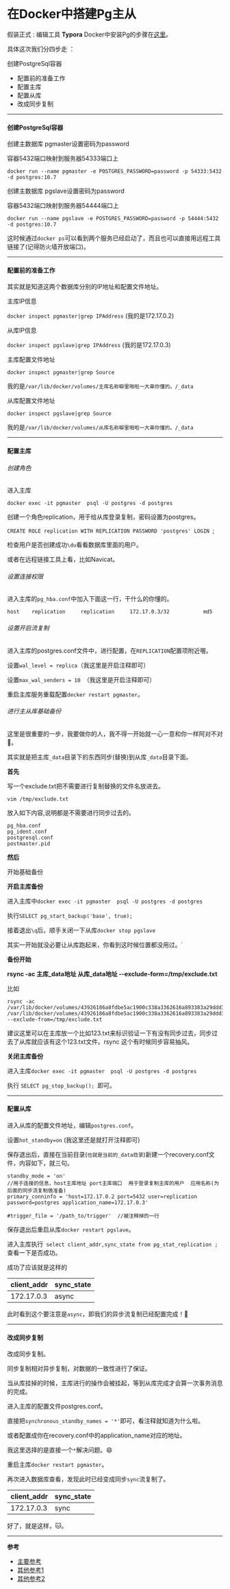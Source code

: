 # **在Docker中搭建Pg主从**

假装正式 :   编辑工具 **Typora**                         Docker中安装Pg的步骤在[这里](https://github.com/Koooooo-7/Koy-s-library/blob/master/Docker%E5%AE%89%E8%A3%85PostgreSql.md)。

具体这次我们分四步走 ：

创建PostgreSql容器

- 配置前的准备工作
- 配置主库
- 配置从库
- 改成同步复制

------

#### 创建PostgreSql容器

创建主数据库 pgmaster设置密码为password

容器5432端口映射到服务器54333端口上

```
docker run --name pgmaster -e POSTGRES_PASSWORD=password -p 54333:5432 -d postgres:10.7
```



创建主数据库 pgslave设置密码为password

容器5432端口映射到服务器54444端口上

```
docker run --name pgslave -e POSTGRES_PASSWORD=password -p 54444:5432 -d postgres:10.7
```

这时候通过`docker ps`可以看到两个服务已经启动了，而且也可以直接用远程工具链接了(记得防火墙开放端口)。

------

#### 配置前的准备工作

其实就是知道这两个数据库分别的IP地址和配置文件地址。

主库IP信息

`docker inspect pgmaster|grep IPAddress`  (我的是172.17.0.2)

从库IP信息

`docker inspect pgslave|grep IPAddress`  (我的是172.17.0.3)

主库配置文件地址

`docker inspect pgmaster|grep Source`

我的是`/var/lib/docker/volumes/主库名称噼里啪啦一大串你懂的。/_data`

从库配置文件地址

`docker inspect pgslave|grep Source`

我的是`/var/lib/docker/volumes/从库名称噼里啪啦一大串你懂的。/_data`

------



#### 配置主库

###### 创建角色

进入主库

`docker exec -it pgmaster  psql -U postgres -d postgres`

创建一个角色replication，用于给从库登录复制，密码设置为postgres。

`CREATE ROLE replication WITH REPLICATION PASSWORD 'postgres' LOGIN `;

检查用户是否创建成功`\du`看看数据库里面的用户。

或者在远程链接工具上看，比如Navicat。

###### 设置连接权限

进入主库的`pg_hba.conf`中加入下面这一行，干什么的你懂的。

`host    replication     replication     172.17.0.3/32           md5`

###### 设置开启流复制

进入主库的postgres.conf文件中，进行配置，在`REPLICATION`配置项附近喔。

设置`wal_level = replica`（我这里是开启注释即可）

设置`max_wal_senders = 10 `（我这里是开启注释即可）

重启主库服务重载配置`decker restart pgmaster`。

###### 进行主从库基础备份

这里是很重要的一步，我要做你的人，我不得一开始就一心一意和你一样阿对不对:dog:。

其实就是把主库`_data`目录下的东西同步(替换)到从库`_data`目录下面。

**首先**

写一个exclude.txt把不需要进行复制替换的文件名放进去。

`vim /tmp/exclude.txt`

放入如下内容,说明都是不需要进行同步过去的。

```
pg_hba.conf
pg_ident.conf
postgresql.conf
postmaster.pid
```

**然后**

开始基础备份

**开启主库备份**

进入主库中`docker exec -it pgmaster  psql -U postgres -d postgres`

执行`SELECT pg_start_backup('base', true);`

接着退出`\q`后，顺手关闭一下从库`docker stop pgslave`

其实一开始就没必要让从库跑起来，你看到这时候位置都没用过。`

**备份开始**

**rsync -ac 主库_data地址     从库_data地址   --exclude-form=/tmp/exclude.txt**

比如

```
rsync -ac /var/lib/docker/volumes/43926186a8fdbe5ac1900c338a3362616a893383a29ddd3878594fa3b2d446b5/_data
/var/lib/docker/volumes/43926186a8fdbe5ac1900c338a3362616a893383a29ddd3878594fa3b2d446b5/_data  --exclude-from=/tmp/exclude.txt
```

建议这里可以在主库放一个比如123.txt来标识验证一下有没有同步过去，同步过去了从库就应该有这个123.txt文件。rsync 这个有时候同步容易抽风。

**关闭主库备份**

进入主库`docker exec -it pgmaster  psql -U postgres -d postgres`

执行 `SELECT pg_stop_backup(); `即可。

------

#### 配置从库

进入从库的配置文件地址，编辑`postgres.conf`。

设置`hot_standby=on` (我这里还是就打开注释即可)

保存退出后，直接在当前目录(`也就是当前的_data目录`)新建一个recovery.conf文件，内容如下，就三句。

```
standby_mode = 'on'
//用于连接的信息，host主库地址 port主库端口  用于登录复制主库的用户  应用名称(为后面的同步流复制做准备)
primary_conninfo = 'host=172.17.0.2 port=5432 user=replication password=postgres application_name=172.17.0.3'

#trigger_file = '/path_to/trigger'  //被注释掉的一行
```

保存退出后重启从库`docker restart pgslave`。

进入主库执行` select client_addr,sync_state from pg_stat_replication ;`查看一下是否成功。

成功了应该就是这样的

| client_addr | sync_state |
| ----------- | ---------- |
| 172.17.0.3  | async      |

此时看到这个要注意是`async`，即我们的异步流复制已经配置完成！:white_flower:

------



#### 改成同步复制

改成同步复制。

同步复制相对异步复制，对数据的一致性进行了保证。

当从库挂掉的时候，主库进行的操作会被挂起，等到从库完成才会算一次事务消息的完成。

 进入主库的配置文件postgres.conf。

直接把`synchronous_standby_names = '*'`即可，看注释就知道为什么啦。

或者配置成你在recovery.conf中的application_name对应的地址。

我这里选择的是直接一个`*`解决问题。:smile:

重启主库`docker restart pgmaster`。

再次进入数据库查看，发现此时已经变成同步`sync`流复制了。

| client_addr | sync_state |
| ----------- | ---------- |
| 172.17.0.3  | sync       |

好了，就是这样，:cat:。

------

**参考**

- [主要参考](<https://www.cnblogs.com/cxy486/p/5164612.html>)
- [其他参考1](<https://www.cnblogs.com/mchina/archive/2012/05/26/2518350.html>)
- [其他参考2](<https://yq.aliyun.com/ask/3177>)

